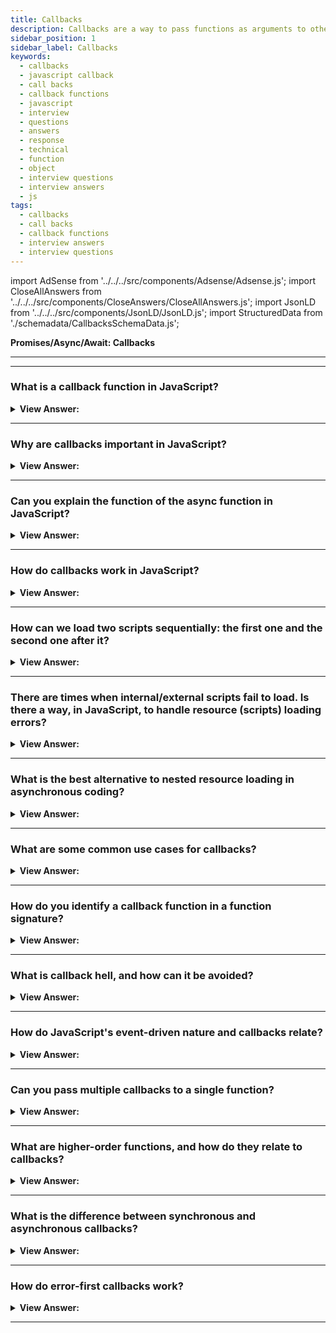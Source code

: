 ```yaml
---
title: Callbacks
description: Callbacks are a way to pass functions as arguments to other functions, and to return them as the result of the function. Pass your next frontend phone interview
sidebar_position: 1
sidebar_label: Callbacks
keywords:
  - callbacks
  - javascript callback
  - call backs
  - callback functions
  - javascript
  - interview
  - questions
  - answers
  - response
  - technical
  - function
  - object
  - interview questions
  - interview answers
  - js
tags:
  - callbacks
  - call backs
  - callback functions
  - interview answers
  - interview questions
---
```


import AdSense from '../../../src/components/Adsense/Adsense.js';
import CloseAllAnswers from '../../../src/components/CloseAnswers/CloseAllAnswers.js';
import JsonLD from '../../../src/components/JsonLD/JsonLD.js';
import StructuredData from './schemadata/CallbacksSchemaData.js';

<JsonLD data={StructuredData} />

<head>
  <title>Callbacks | JavaScript Frontend Phone Interview Questions</title>
</head>

**Promises/Async/Await: Callbacks**

---

<AdSense />

---

<CloseAllAnswers />

### What is a callback function in JavaScript?

<details>
  <summary><strong>View Answer:</strong></summary>
  <div>
  <div><strong>Interview Response:</strong> A callback function is a function passed as an argument to another function, which is invoked within the latter function, usually for asynchronous tasks or to customize behavior.
  </div><br />
  <div><strong className="codeExample">Code Example:</strong><br /><br />

  <div></div>

```javascript
function fetchData(callback) {
  // Simulating asynchronous data retrieval
  setTimeout(() => {
    const data = { name: "John Doe", age: 30 };
    callback(null, data); // Pass null as the error parameter and data as the result
  }, 2000);
}

function processData(error, result) {
  if (error) {
    console.log("Error:", error);
  } else {
    console.log("Data:", result);
  }
}

// Call fetchData and pass the processData function as a callback
fetchData(processData);
```

In the above example, we have a `fetchData` function that simulates fetching data asynchronously. It takes a callback function as a parameter. After a delay of 2000 milliseconds (2 seconds), it invokes the callback function, passing `null` as the error parameter and the retrieved data as the result.

The `processData` function is the callback function that handles the retrieved data or any potential error. If an error occurs (the `error` parameter is not `null`), it logs the error message. Otherwise, it logs the retrieved data.

Finally, we call the `fetchData` function and pass the `processData` function as the callback.

This example illustrates how callbacks can be used to handle asynchronous operations. The callback function is invoked when the asynchronous operation completes, allowing us to process the result or handle any errors that may have occurred.

  </div>
  </div>
</details>

---

### Why are callbacks important in JavaScript?

<details>
  <summary><strong>View Answer:</strong></summary>
  <div>
  <div><strong>Interview Response:</strong> Callbacks enable asynchronous operations, allowing code execution to continue while waiting for tasks like HTTP requests or timer events, ensuring a non-blocking and efficient code execution flow.
  </div>
  </div>
</details>

---

### Can you explain the function of the async function in JavaScript?

<details>
  <summary><strong>View Answer:</strong></summary>
  <div>
  <div><strong>Interview Response:</strong> An async function is a function declared with the async keyword, and the await keyword gets permitted within them. The async and await keywords enable asynchronous, promise-based behavior, avoiding the need to configure promise chains explicitly. Async functions may also get defined as expressions.
</div><br />
  <div><strong className="codeExample">Code Example:</strong><br /><br />

  <div></div>

```js
function resolveAfter2Seconds() {
  return new Promise((resolve) => {
    setTimeout(() => {
      resolve('resolved');
    }, 2000);
  });
}

async function asyncCall() {
  console.log('calling');
  const result = await resolveAfter2Seconds();
  console.log(result);
  // expected output: "resolved"
}

asyncCall();
```

  </div>
  </div>
</details>

---

### How do callbacks work in JavaScript?

<details>
  <summary><strong>View Answer:</strong></summary>
  <div>
  <div><strong>Interview Response:</strong> A callback is a function passed as an argument to another function, and a callback function can run after another function has finished. JavaScript functions execute in the sequence they get called, not in the defined sequence.

---

:::note
Functions running in parallel with other functions are called asynchronous.
:::

</div>
  </div>
</details>

---

### How can we load two scripts sequentially: the first one and the second one after it?

<details>
  <summary><strong>View Answer:</strong></summary>
  <div>
  <div><strong>Interview Response:</strong> The natural solution would be to put the second script call inside the callback. Nesting the callback helps control the flow of the script loads. After the external script is complete, the callback initiates the inner one.
</div><br />
  <div><strong className="codeExample">Code Example:</strong><br /><br />

  <div></div>

```js
loadScript('/my/script.js', function (script) {
  console.log(`Cool, the ${script.src} is loaded, let's load one more`);

  loadScript('/my/script2.js', function (script) {
    console.log(`Cool, the second script is loaded`);
  });
});
```

  </div>
  </div>
</details>

---

### There are times when internal/external scripts fail to load. Is there a way, in JavaScript, to handle resource (scripts) loading errors?

<details>
  <summary><strong>View Answer:</strong></summary>
  <div>
  <div><strong>Interview Response:</strong> Yes, script loading errors get handled in a callback with the script.onerror event handler.
</div><br />
  <div><strong className="codeExample">Code Example:</strong><br /><br />

  <div></div>

```js
function loadScript(src, callback) {
  let script = document.createElement('script');
  script.src = src;

  script.onload = () => callback(null, script);
  script.onerror = () => callback(new Error(`Script load error for ${src}`));

  document.head.append(script);
}
```

  </div>
  </div>
</details>

---

### What is the best alternative to nested resource loading in asynchronous coding?

<details>
  <summary><strong>View Answer:</strong></summary>
  <div>
  <div><strong>Interview Response:</strong> Nested calls can become tedious and messy. The best alternative is to make every action a standalone function, making our code easier to manage and debug.</div><br />
  <div><strong>Technical Response:</strong> It looks fine for one or maybe two nested calls. As calls become nested, the code becomes more profound and increasingly more challenging to manage, especially if we have real code that may include more loops, conditional statements, and other implementations. The best alternative to alleviate the problem is to make every action a standalone function. This approach makes the code easy to manage and debug, and there are some performance advantages to boot.
  </div><br />
  <div><strong className="codeExample">Code Example:</strong><br /><br />

  <div></div>

```js
loadScript('1.js', step1);

function step1(error, script) {
  if (error) {
    handleError(error);
  } else {
    // ...
    loadScript('2.js', step2);
  }
}

function step2(error, script) {
  if (error) {
    handleError(error);
  } else {
    // ...
    loadScript('3.js', step3);
  }
}

function step3(error, script) {
  if (error) {
    handleError(error);
  } else {
    // ...continue after all scripts are loaded (*)
  }
}
```

  </div>
  </div>
</details>

---

### What are some common use cases for callbacks?

<details>
  <summary><strong>View Answer:</strong></summary>
  <div>
  <div><strong>Interview Response:</strong> Common use cases for callbacks include handling asynchronous operations (like reading files or making HTTP requests), handling events (like click or key press events), and for higher-order functions (like Array's map, filter, reduce).
  </div><br />
  <div><strong className="codeExample">Code Example:</strong><br /><br />

  <div></div>

```js
function fetchData(callback) {
  // Simulating asynchronous data retrieval
  setTimeout(() => {
    const data = { name: "John Doe", age: 30 };
    callback(data);
  }, 2000);
}

function processData(data) {
  console.log("Data:", data);
}

// Call fetchData and pass the processData function as a callback
fetchData(processData);
```

  </div>
  </div>
</details>

---

### How do you identify a callback function in a function signature?

<details>
  <summary><strong>View Answer:</strong></summary>
  <div>
  <div><strong>Interview Response:</strong> A callback function is typically identified in a function signature by specifying it as a parameter with a function type, often denoted by the "callback" or "cb" naming convention.
  </div>
  </div>
</details>

---

### What is callback hell, and how can it be avoided?

<details>
  <summary><strong>View Answer:</strong></summary>
  <div>
  <div><strong>Interview Response:</strong> Callback hell refers to deeply nested, difficult-to-read callback functions. It can be avoided by modularizing code, using Promises, or async/await syntax for better code readability and maintainability.
  </div><br />
  <div><strong className="codeExample">Code Example:</strong><br /><br />

  <div></div>

```js
asyncOperation1(function (error, result1) {
  if (error) {
    console.log("Error:", error);
  } else {
    asyncOperation2(result1, function (error, result2) {
      if (error) {
        console.log("Error:", error);
      } else {
        asyncOperation3(result2, function (error, result3) {
          if (error) {
            console.log("Error:", error);
          } else {
            // ...more nested callbacks
          }
        });
      }
    });
  }
});
```

  </div>
  </div>
</details>

---

### How do JavaScript's event-driven nature and callbacks relate?

<details>
  <summary><strong>View Answer:</strong></summary>
  <div>
  <div><strong>Interview Response:</strong> JavaScript's event-driven nature relies on callbacks to handle events, allowing code execution to continue without waiting for events to complete, improving efficiency and enabling asynchronous behavior.
  </div><br />
  <div><strong className="codeExample">Code Example:</strong><br /><br />

  <div></div>

```js
// Event listener function
function buttonClickHandler() {
  console.log("Button clicked!");
}

// Add event listener to a button
const button = document.querySelector("#myButton");
button.addEventListener("click", buttonClickHandler);
```

  </div>
  </div>
</details>

---

### Can you pass multiple callbacks to a single function?

<details>
  <summary><strong>View Answer:</strong></summary>
  <div>
  <div><strong>Interview Response:</strong> Yes, you can pass multiple callback functions as arguments, which can be invoked in different scenarios or at various stages within the parent function, providing flexibility and customization.
  </div><br />
  <div><strong className="codeExample">Code Example:</strong><br /><br />

  <div></div>

```js
function performOperation(callback1, callback2) {
  // Perform some operation
  // ...
  
  // Invoke the first callback
  callback1();

  // Invoke the second callback
  callback2();
}

function callback1() {
  console.log("Callback 1 executed!");
}

function callback2() {
  console.log("Callback 2 executed!");
}

// Call performOperation and pass callback1 and callback2 as arguments
performOperation(callback1, callback2);

```

  </div>
  </div>
</details>

---

### What are higher-order functions, and how do they relate to callbacks?

<details>
  <summary><strong>View Answer:</strong></summary>
  <div>
  <div><strong>Interview Response:</strong> Higher-order functions are functions that either take other functions as arguments or return functions. Callbacks are an example of higher-order functions, as they are passed as arguments to other functions.
  </div><br />
  <div><strong className="codeExample">Code Example:</strong><br /><br />

  <div></div>

```js
function higherOrderFunction(callback) {
  // Perform some logic
  // ...

  // Invoke the callback function
  callback();
}

function callbackFunction() {
  console.log("Callback function executed!");
}

// Call the higher-order function and pass the callback function
higherOrderFunction(callbackFunction);
```

  </div>
  </div>
</details>

---

### What is the difference between synchronous and asynchronous callbacks?

<details>
  <summary><strong>View Answer:</strong></summary>
  <div>
  <div><strong>Interview Response:</strong> Synchronous callbacks execute immediately within the calling function, blocking further code execution, while asynchronous callbacks allow other code to execute before the callback is invoked, enabling non-blocking operations.
  </div><br />
  <div><strong className="codeExample">Code Examples:</strong><br /><br />

  <div></div>

**Synchronous Callback:**

```javascript
function syncCallback() {
  console.log("Synchronous callback executed!");
}

function performSyncOperation(callback) {
  console.log("Performing synchronous operation...");
  callback();
  console.log("Synchronous operation completed.");
}

performSyncOperation(syncCallback);
console.log("Program execution continues...");
```

In this example, we have a synchronous callback function named `syncCallback`. The `performSyncOperation` function performs a synchronous operation, invoking the callback immediately within the operation. The program execution waits for the callback to complete before moving on to the next line of code. The output will be:

```bash
Performing synchronous operation...
Synchronous callback executed!
Synchronous operation completed.
Program execution continues...
```

**Asynchronous Callback:**

```javascript
function asyncCallback() {
  console.log("Asynchronous callback executed!");
}

function performAsyncOperation(callback) {
  console.log("Performing asynchronous operation...");
  setTimeout(function() {
    callback();
    console.log("Asynchronous operation completed.");
  }, 2000);
}

performAsyncOperation(asyncCallback);
console.log("Program execution continues...");
```

In this example, we have an asynchronous callback function named `asyncCallback`. The `performAsyncOperation` function simulates an asynchronous operation using `setTimeout`. The callback is invoked after a delay of 2000 milliseconds (2 seconds). The program execution continues without waiting for the callback to finish. The output will be:

```bash
Performing asynchronous operation...
Program execution continues...
Asynchronous callback executed!
Asynchronous operation completed.
```

In the asynchronous callback example, the program execution continues immediately after calling `performAsyncOperation`, without waiting for the callback execution. After the 2-second delay, the callback function is invoked, and the remaining code inside the callback is executed.

  </div>
  </div>
</details>

---

### How do error-first callbacks work?

<details>
  <summary><strong>View Answer:</strong></summary>
  <div>
  <div><strong>Interview Response:</strong> Error-first callbacks expect the first argument to be an error object, which is null or undefined if no error occurred. This convention ensures consistent error handling across asynchronous operations.
  </div><br />
  <div><strong className="codeExample">Code Example:</strong><br /><br />

  <div></div>

Here's how error-first callbacks work:

1. The callback function is defined with parameters to receive the error and result:

   ```javascript
   function callback(error, result) {
     // Handle error or process result
   }
   ```

2. The asynchronous function invokes the callback, passing an error object (if an error occurs) or the result:

   ```javascript
   function performAsyncOperation(callback) {
     // Perform asynchronous operation
     if (error) {
       callback(new Error("Something went wrong!"));
     } else {
       callback(null, result);
     }
   }
   ```

3. The callback function is invoked with the error or result by the asynchronous function:

   ```javascript
   performAsyncOperation(callback);
   ```

4. Inside the callback function, you can check if an error occurred and handle it accordingly:

   ```javascript
   function callback(error, result) {
     if (error) {
       // Handle error
       console.log("Error:", error);
     } else {
       // Process result
       console.log("Result:", result);
     }
   }
   ```

By adopting the error-first convention, you provide a standardized way to propagate and handle errors in asynchronous operations. If an error object is passed as the first parameter to the callback, it indicates that an error occurred. Otherwise, the subsequent parameters can be used to process the result or data obtained from the asynchronous operation.

This convention simplifies error handling, allowing you to handle errors consistently and differentiate between successful results and error conditions in asynchronous code.

  </div>
  </div>
</details>

---

